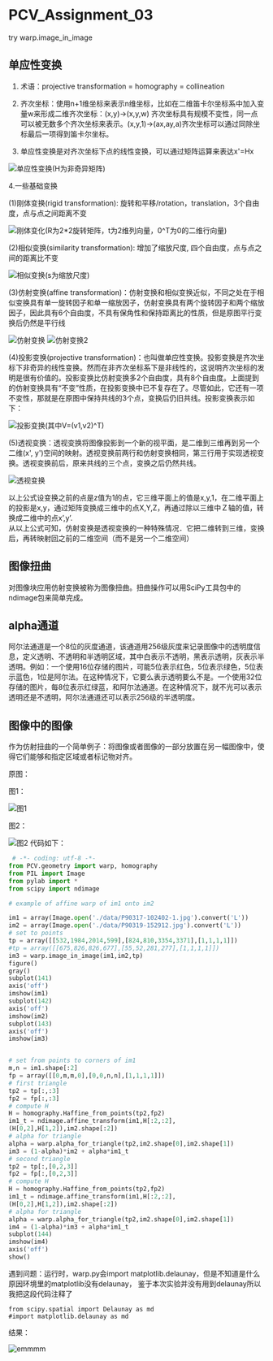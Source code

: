 # PCV_Assignment_03
try warp.image_in_image
## 单应性变换
1. 术语：projective transformation = homography = collineation
  
2. 齐次坐标：使用n+1维坐标来表示n维坐标，比如在二维笛卡尔坐标系中加入变量w来形成二维齐次坐标：(x,y)->(x,y,w)
  齐次坐标具有规模不变性，同一点可以被无数多个齐次坐标来表示。(x,y,1)->(ax,ay,a)齐次坐标可以通过同除坐标最后一项得到笛卡尔坐标。
  
3. 单应性变换是对齐次坐标下点的线性变换，可以通过矩阵运算来表达x'=Hx
  
![单应性变换](https://github.com/Heured/PCV_Assignment_03/blob/master/imgToShow/单应性变化.png)(H为非奇异矩阵)
  
4.一些基础变换
  
(1)刚体变换(rigid transformation): 旋转和平移/rotation，translation，3个自由度，点与点之间距离不变
  
![刚体变化](https://github.com/Heured/PCV_Assignment_03/blob/master/imgToShow/刚体变换.PNG)(R为2*2旋转矩阵，t为2维列向量，0^T为0的二维行向量)
  
(2)相似变换(similarity transformation): 增加了缩放尺度, 四个自由度，点与点之间的距离比不变
  
![相似变换](https://github.com/Heured/PCV_Assignment_03/blob/master/imgToShow/相似变换.PNG)(s为缩放尺度)
  
(3)仿射变换(affine transformation)：仿射变换和相似变换近似，不同之处在于相似变换具有单一旋转因子和单一缩放因子，仿射变换具有两个旋转因子和两个缩放因子，因此具有6个自由度，不具有保角性和保持距离比的性质，但是原图平行变换后仍然是平行线
  
![仿射变换](https://github.com/Heured/PCV_Assignment_03/blob/master/imgToShow/仿射变换.PNG)
![仿射变换2](https://github.com/Heured/PCV_Assignment_03/blob/master/imgToShow/仿射变换2.PNG)
  
(4)投影变换(projective transformation)：也叫做单应性变换。投影变换是齐次坐标下非奇异的线性变换。然而在非齐次坐标系下是非线性的，这说明齐次坐标的发明是很有价值的。投影变换比仿射变换多2个自由度，具有8个自由度。上面提到的仿射变换具有“不变”性质，在投影变换中已不复存在了。尽管如此，它还有一项不变性，那就是在原图中保持共线的3个点，变换后仍旧共线。投影变换表示如下：
  
![投影变换](https://github.com/Heured/PCV_Assignment_03/blob/master/imgToShow/投影变换.PNG)(其中V=(v1,v2)^T)
  
(5)透视变换：透视变换将图像投影到一个新的视平面，是二维到三维再到另一个二维(x', y')空间的映射。透视变换前两行和仿射变换相同，第三行用于实现透视变换。透视变换前后，原来共线的三个点，变换之后仍然共线。
  
![透视变换](https://github.com/Heured/PCV_Assignment_03/blob/master/imgToShow/透视变换.PNG)
  
以上公式设变换之前的点是z值为1的点，它三维平面上的值是x,y,1，在二维平面上的投影是x,y，通过矩阵变换成三维中的点X,Y,Z，再通过除以三维中Ｚ轴的值，转换成二维中的点x’,y’.  
从以上公式可知，仿射变换是透视变换的一种特殊情况．它把二维转到三维，变换后，再转映射回之前的二维空间（而不是另一个二维空间）
  
  
  
## 图像扭曲
对图像块应用仿射变换被称为图像扭曲。扭曲操作可以用SciPy工具包中的ndimage包来简单完成。


## alpha通道
阿尔法通道是一个8位的灰度通道，该通道用256级灰度来记录图像中的透明度信息，定义透明、不透明和半透明区域，其中白表示不透明，黑表示透明，灰表示半透明。例如：一个使用16位存储的图片，可能5位表示红色，5位表示绿色，5位表示蓝色，1位是阿尔法。在这种情况下，它要么表示透明要么不是。一个使用32位存储的图片，每8位表示红绿蓝，和阿尔法通道。在这种情况下，就不光可以表示透明还是不透明，阿尔法通道还可以表示256级的半透明度。
  
  
## 图像中的图像
作为仿射扭曲的一个简单例子：将图像或者图像的一部分放置在另一幅图像中，使得它们能够和指定区域或者标记物对齐。
  
  
原图：
  
图1：
  
![图1](https://github.com/Heured/PCV_Assignment_03/blob/master/data/P90317-102402-1.jpg)
  
图2：
  
![图2](https://github.com/Heured/PCV_Assignment_03/blob/master/data/P90319-152912.jpg)
代码如下：
  
```python
 # -*- coding: utf-8 -*-
from PCV.geometry import warp, homography
from PIL import Image
from pylab import *
from scipy import ndimage

# example of affine warp of im1 onto im2

im1 = array(Image.open('./data/P90317-102402-1.jpg').convert('L'))
im2 = array(Image.open('./data/P90319-152912.jpg').convert('L'))
# set to points
tp = array([[532,1984,2014,599],[824,810,3354,3371],[1,1,1,1]])
#tp = array([[675,826,826,677],[55,52,281,277],[1,1,1,1]])
im3 = warp.image_in_image(im1,im2,tp)
figure()
gray()
subplot(141)
axis('off')
imshow(im1)
subplot(142)
axis('off')
imshow(im2)
subplot(143)
axis('off')
imshow(im3)


# set from points to corners of im1
m,n = im1.shape[:2]
fp = array([[0,m,m,0],[0,0,n,n],[1,1,1,1]])
# first triangle
tp2 = tp[:,:3]
fp2 = fp[:,:3]
# compute H
H = homography.Haffine_from_points(tp2,fp2)
im1_t = ndimage.affine_transform(im1,H[:2,:2],
(H[0,2],H[1,2]),im2.shape[:2])
# alpha for triangle
alpha = warp.alpha_for_triangle(tp2,im2.shape[0],im2.shape[1])
im3 = (1-alpha)*im2 + alpha*im1_t
# second triangle
tp2 = tp[:,[0,2,3]]
fp2 = fp[:,[0,2,3]]
# compute H
H = homography.Haffine_from_points(tp2,fp2)
im1_t = ndimage.affine_transform(im1,H[:2,:2],
(H[0,2],H[1,2]),im2.shape[:2])
# alpha for triangle
alpha = warp.alpha_for_triangle(tp2,im2.shape[0],im2.shape[1])
im4 = (1-alpha)*im3 + alpha*im1_t
subplot(144)
imshow(im4)
axis('off')
show()
```
  
  
遇到问题：运行时，warp.py会import matplotlib.delaunay，但是不知道是什么原因环境里的matplotlib没有delaunay，
鉴于本次实验并没有用到delaunay所以我把这段代码注释了
  
```
from scipy.spatial import Delaunay as md
#import matplotlib.delaunay as md 
```
  
  
结果：
  
![emmmm](https://github.com/Heured/PCV_Assignment_03/blob/master/imgToShow/Figure_1.png)
